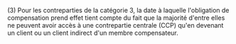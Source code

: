 (3) Pour les contreparties de la catégorie 3, la date à laquelle l'obligation de compensation prend effet tient compte du fait que la majorité d'entre elles ne peuvent avoir accès à une contrepartie centrale (CCP) qu'en devenant un client ou un client indirect d'un membre compensateur.